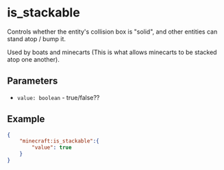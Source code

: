 
# is_stackable

Controls whether the entity's collision box is "solid", and other entities can stand atop / bump it.

Used by boats and minecarts (This is what allows minecarts to be stacked atop one another).

## Parameters

* `value: boolean` - true/false?? 

## Example

````json
{
    "minecraft:is_stackable":{
        "value": true
    }
}
````

